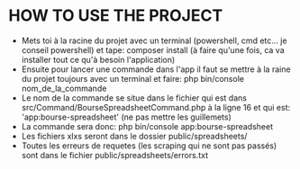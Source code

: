 # HOW TO USE THE PROJECT

* Mets toi à la racine du projet avec un terminal (powershell, cmd etc... je conseil powershell) et tape: composer install (à faire qu'une fois, ca va installer tout ce qu'à besoin l'application)
* Ensuite pour lancer une commande dans l'app il faut se mettre à la raine du projet toujours avec un terminal et faire: php bin/console nom_de_la_commande
* Le nom de la commande se situe dans le fichier qui est dans src/Command/BourseSpreadsheetCommand.php
à la ligne 16 et qui est: 'app:bourse-spreadsheet' (ne pas mettre les guillemets)
* La commande sera donc: php bin/console app:bourse-spreadsheet
* Les fichiers xlxs seront dans le dossier public/spreadsheets/  
* Toutes les erreurs de requetes (les scraping qui ne sont pas passés) sont dans le fichier public/spreadsheets/errors.txt
    